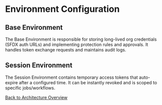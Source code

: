 # Environment Configuration

## Base Environment

The Base Environment is responsible for storing long-lived org credentials (SFDX auth URLs) and implementing protection rules and approvals. It handles token exchange requests and maintains audit logs.

## Session Environment

The Session Environment contains temporary access tokens that auto-expire after a configured time. It can be instantly revoked and is scoped to specific jobs/workflows.

[Back to Architecture Overview](./index.md)
